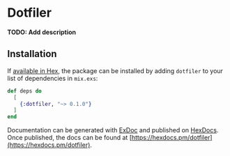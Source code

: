 # Dotfiler

**TODO: Add description**

## Installation

If [available in Hex](https://hex.pm/docs/publish), the package can be installed
by adding `dotfiler` to your list of dependencies in `mix.exs`:

```elixir
def deps do
  [
    {:dotfiler, "~> 0.1.0"}
  ]
end
```

Documentation can be generated with [ExDoc](https://github.com/elixir-lang/ex_doc)
and published on [HexDocs](https://hexdocs.pm). Once published, the docs can
be found at [https://hexdocs.pm/dotfiler](https://hexdocs.pm/dotfiler).


